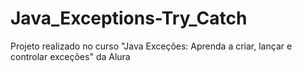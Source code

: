 # Java_Exceptions-Try_Catch
Projeto realizado no curso "Java Exceções: Aprenda a criar, lançar e controlar exceções" da Alura
